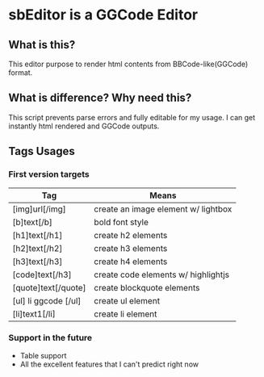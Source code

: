 # sbEditor is a GGCode Editor

## What is this?
This editor purpose to render html contents from BBCode-like(GGCode) format.

## What is difference? Why need this?
This script prevents parse errors and fully editable for my usage. I can get instantly html rendered and GGCode outputs.

## Tags Usages
### First version targets
| Tag | Means |
|--|--|
| [img]url[/img] | create an image element w/ lightbox |
| [b]text[/b] | bold font style |
| [h1]text[/h1] | create h2 elements |
| [h2]text[/h2] | create h3 elements |
| [h3]text[/h3] | create h4 elements |
| [code]text[/h3] | create code elements w/ highlightjs |
| [quote]text[/quote] | create blockquote elements |
| [ul] li ggcode [/ul] | create ul element |
| [li]text1[/li] | create li element |

### Support in the future
- Table support
- All the excellent features that I can't predict right now
